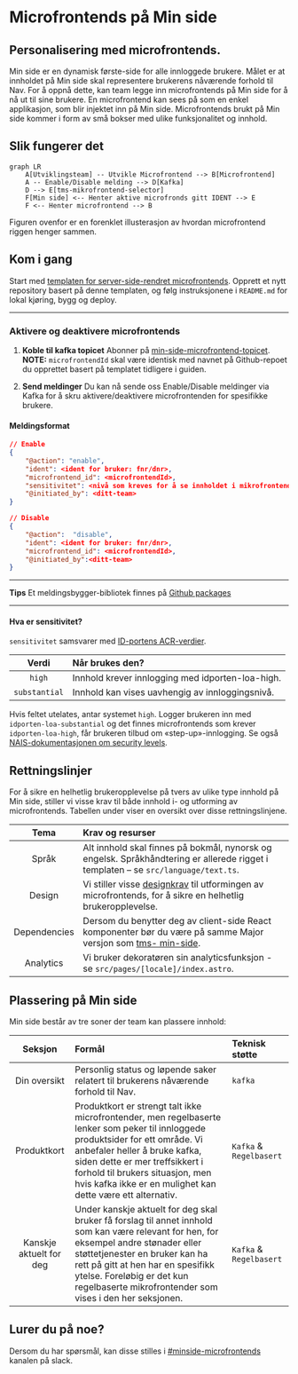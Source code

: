 # Microfrontends på Min side

## Personalisering med microfrontends.

Min side er en dynamisk første-side for alle innloggede brukere. Målet er at innholdet på Min side skal representere brukerens nåværende forhold til Nav. For å oppnå dette, kan team legge inn microfrontends på Min side for å nå ut til sine brukere. En microfrontend kan sees på som en enkel applikasjon, som blir injektet inn på Min side. Microfrontends brukt på Min side kommer i form av små bokser med ulike funksjonalitet og innhold.

## Slik fungerer det

```mermaid
graph LR
    A[Utviklingsteam] -- Utvikle Microfrontend --> B[Microfrontend]
    A -- Enable/Disable melding --> D[Kafka]
    D --> E[tms-mikrofrontend-selector]
    F[Min side] <-- Henter aktive microfronds gitt IDENT --> E
    F <-- Henter microfrontend --> B
```

Figuren ovenfor er en forenklet illusterasjon av hvordan microfrontend riggen henger sammen.

## Kom i gang

Start med [templaten for server-side-rendret microfrontends](https://github.com/navikt/tms-microfrontend-template-ssr). Opprett et nytt repository basert på denne templaten, og følg instruksjonene i `README.md` for lokal kjøring, bygg og deploy.

---

### Aktivere og deaktivere microfrontends

1. **Koble til kafka topicet**
   Abonner på [min-side-microfrontend-topicet](https://github.com/navikt/min-side-microfrontend-topic-iac). **NOTE:** `microfrontendId` skal være identisk med navnet på Github-repoet du opprettet basert på templatet tidligere i guiden.

1. **Send meldinger**
   Du kan nå sende oss Enable/Disable meldinger via Kafka for å skru aktivere/deaktivere microfrontenden for spesifikke brukere.

#### Meldingsformat

```json
// Enable
{
    "@action": "enable",
    "ident": <ident for bruker: fnr/dnr>,
    "microfrontend_id": <microfrontendId>,
    "sensitivitet": <nivå som kreves for å se innholdet i mikrofrontenden, gyldige verdier: substantial og high>,
    "@initiated_by": <ditt-team>
}
```

```json
// Disable
{
    "@action":  "disable",
    "ident": <ident for bruker: fnr/dnr>,
    "microfrontend_id": <microfrontendId>,
    "@initiated_by":<ditt-team>
}
```

---

**Tips** Et meldingsbygger-bibliotek finnes på [Github packages](https://github.com/navikt/tms-mikrofrontend-selector/packages/1875650)

---

#### Hva er sensitivitet?

`sensitivitet` samsvarer med [ID-portens ACR-verdier](https://docs.digdir.no/docs/idporten/oidc/oidc_protocol_id_token#acr-values).

|     Verdi     | Når brukes den?                                  |
| :-----------: | :----------------------------------------------- |
|    `high`     | Innhold krever innlogging med idporten-loa-high. |
| `substantial` | Innhold kan vises uavhengig av innloggingsnivå.  |

Hvis feltet utelates, antar systemet `high`. Logger brukeren inn med `idporten-loa-substantial` og det finnes microfrontends som krever `idporten-loa-high`, får brukeren tilbud om «step-up»-innlogging. Se også [NAIS-dokumentasjonen om security levels](https://docs.nais.io/security/auth/idporten/#security-levels).

## Rettningslinjer

For å sikre en helhetlig brukeropplevelse på tvers av ulike type innhold på Min side, stiller vi visse krav til både innhold i- og utforming av microfrontends. Tabellen under viser en oversikt over disse rettningslinjene.

|     Tema     | Krav og resurser                                                                                                                                                                                   |
| :----------: | :------------------------------------------------------------------------------------------------------------------------------------------------------------------------------------------------- |
|    Språk     | Alt innhold skal finnes på bokmål, nynorsk og engelsk. Språkhåndtering er allerede rigget i templaten – se `src/language/text.ts`.                                                                 |
|    Design    | Vi stiller visse [designkrav](https://aksel.nav.no/god-praksis/artikler/retningslinjer-for-design-av-mikrofrontends) til utformingen av microfrontends, for å sikre en helhetlig brukeropplevelse. |
| Dependencies | Dersom du benytter deg av client-side React komponenter bør du være på samme Major versjon som [tms- min-side](https://github.com/navikt/tms-min-side).                                                                                                                                                                                                |
|  Analytics   | Vi bruker dekoratøren sin analyticsfunksjon - se `src/pages/[locale]/index.astro`.                                                                                                                                                                                              |

## Plassering på Min side

Min side består av tre soner der team kan plassere innhold:

|         Seksjon         | Formål                                                                                                                                                                                                                                                                                                 | Teknisk støtte          |
| :---------------------: | :----------------------------------------------------------------------------------------------------------------------------------------------------------------------------------------------------------------------------------------------------------------------------------------------------- | :---------------------- |
|      Din oversikt       | Personlig status og løpende saker relatert til brukerens nåværende forhold til Nav.                                                                                                                                                                                                                    | `kafka`                 |
|       Produktkort       | Produktkort er strengt talt ikke microfrontender, men regelbaserte lenker som peker til innloggede produktsider for ett område. Vi anbefaler heller å bruke kafka, siden dette er mer treffsikkert i forhold til brukers situasjon, men hvis kafka ikke er en mulighet kan dette være ett alternativ.  | `Kafka` & `Regelbasert` |
| Kanskje aktuelt for deg | Under kanskje aktuelt for deg skal bruker få forslag til annet innhold som kan være relevant for hen, for eksempel andre stønader eller støttetjenester en bruker kan ha rett på gitt at hen har en spesifikk ytelse. Foreløbig er det kun regelbaserte mikrofrontender som vises i den her seksjonen. | `Kafka` & `Regelbasert` |

## Lurer du på noe?

Dersom du har spørsmål, kan disse stilles i [#minside-microfrontends](https://nav-it.slack.com/archives/C04V21LT27P) kanalen på slack.
